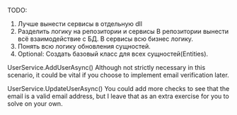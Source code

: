 TODO:
1) Лучше вынести сервисы в отдельную dll
2) Разделить логику на репозитории и сервисы
	В репозитории вынести всё взаимодействие с БД.
	В сервисы всю бизнес логику.
3) Понять всю логику обновления сущностей.
4) Optional: Создать базовый класс для всех сущностей(Entities).

UserService.AddUserAsync()
	Although not strictly necessary in this scenario, it could be vital
	if you choose to implement email verification later.

UserService.UpdateUserAsync()
	You could add more checks to see that the email is a valid email address,
	but I leave that as an extra exercise for you to solve on your own.
